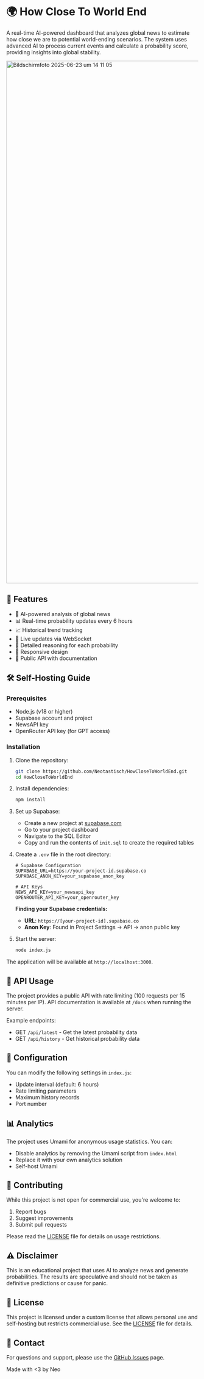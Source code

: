 # 🌍 How Close To World End

A real-time AI-powered dashboard that analyzes global news to estimate how close we are to potential world-ending scenarios. The system uses advanced AI to process current events and calculate a probability score, providing insights into global stability.

<img width="1372" alt="Bildschirmfoto 2025-06-23 um 14 11 05" src="https://github.com/user-attachments/assets/56cc0619-d23b-4e8f-8057-763d673e0085" />


## 🌟 Features

- 🤖 AI-powered analysis of global news
- 📊 Real-time probability updates every 6 hours
- 📈 Historical trend tracking
- 🔄 Live updates via WebSocket
- 🎯 Detailed reasoning for each probability
- 📱 Responsive design
- 🔌 Public API with documentation

## 🛠️ Self-Hosting Guide

### Prerequisites

- Node.js (v18 or higher)
- Supabase account and project
- NewsAPI key
- OpenRouter API key (for GPT access)

### Installation

1. Clone the repository:
   ```bash
   git clone https://github.com/Neotastisch/HowCloseToWorldEnd.git
   cd HowCloseToWorldEnd
   ```

2. Install dependencies:
   ```bash
   npm install
   ```

3. Set up Supabase:
   - Create a new project at [supabase.com](https://supabase.com)
   - Go to your project dashboard
   - Navigate to the SQL Editor
   - Copy and run the contents of `init.sql` to create the required tables

4. Create a `.env` file in the root directory:
   ```env
   # Supabase Configuration
   SUPABASE_URL=https://your-project-id.supabase.co
   SUPABASE_ANON_KEY=your_supabase_anon_key

   # API Keys
   NEWS_API_KEY=your_newsapi_key
   OPENROUTER_API_KEY=your_openrouter_key
   ```

   **Finding your Supabase credentials:**
   - **URL**: `https://[your-project-id].supabase.co`
   - **Anon Key**: Found in Project Settings → API → anon public key

5. Start the server:
   ```bash
   node index.js
   ```

The application will be available at `http://localhost:3000`.

## 📡 API Usage

The project provides a public API with rate limiting (100 requests per 15 minutes per IP). API documentation is available at `/docs` when running the server.

Example endpoints:
- GET `/api/latest` - Get the latest probability data
- GET `/api/history` - Get historical probability data

## 🔧 Configuration

You can modify the following settings in `index.js`:
- Update interval (default: 6 hours)
- Rate limiting parameters
- Maximum history records
- Port number

## 📊 Analytics

The project uses Umami for anonymous usage statistics. You can:
- Disable analytics by removing the Umami script from `index.html`
- Replace it with your own analytics solution
- Self-host Umami

## 🤝 Contributing

While this project is not open for commercial use, you're welcome to:
1. Report bugs
2. Suggest improvements
3. Submit pull requests

Please read the [LICENSE](LICENSE) file for details on usage restrictions.

## ⚠️ Disclaimer

This is an educational project that uses AI to analyze news and generate probabilities. The results are speculative and should not be taken as definitive predictions or cause for panic.

## 📄 License

This project is licensed under a custom license that allows personal use and self-hosting but restricts commercial use. See the [LICENSE](LICENSE) file for details.

## 📧 Contact

For questions and support, please use the [GitHub Issues](https://github.com/Neotastisch/HowCloseToWorldEnd/issues) page.

Made with <3 by Neo
 
